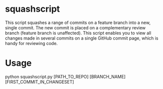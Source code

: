 # squashscript
This script squashes a range of commits on a feature branch into a new, single commit. The new commit is placed on a complementary review branch (feature branch is unaffected). This script enables you to view all changes made in several commits on a single GitHub commit page, which is handy for reviewing code.

# Usage
python squashscript.py [PATH_TO_REPO] [BRANCH_NAME] [FIRST_COMMIT_IN_CHANGESET]